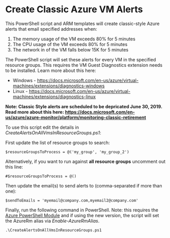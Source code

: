 # Create Classic Azure VM Alerts
This PowerShell script and ARM templates will create classic-style Azure alerts that email specified addresses when:

1. The memory usage of the VM exceeds 80% for 5 minutes
1. The CPU usage of the VM exceeds 80% for 5 minutes
1. The network in of the VM falls below 15K for 5 minutes

The PowerShell script will set these alerts for every VM in the specified resource groups. This requires the VM Guest Diagnostics extension needs to be installed. Learn more about this here: 
* Windows - https://docs.microsoft.com/en-us/azure/virtual-machines/extensions/diagnostics-windows
* Linux - https://docs.microsoft.com/en-us/azure/virtual-machines/extensions/diagnostics-linux

**Note: Classic Style alerts are scheduled to be depricated June 30, 2019. Read more about this here: https://docs.microsoft.com/en-us/azure/azure-monitor/platform/monitoring-classic-retirement**

To use this script edit the details in _CreateAlertsOnAllVmsInResourceGroups.ps1_:

First update the list of resource groups to search:
```
$resourceGroupsToProcess = @('my_group', 'my_group_2')
```

Alternatively, if you want to run against **all resource groups** uncomment out this line:
```
#$resourceGroupsToProcess = @()
```

Then update the email(s) to send alerts to (comma-separated if more than one):
```
$sendToEmails = 'myemail@company.com,myemail2@company.com'
```

Finally, run the following command in PowerShell. Note: this requires the [Azure PowerShell Module](https://docs.microsoft.com/en-us/powershell/azure/overview?view=azps-1.3.0) and if using the new version, the script will set the AzureRm alias via _Enable-AzureRmAlias_.
```
.\CreateAlertsOnAllVmsInResourceGroups.ps1
```
